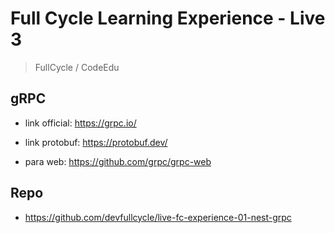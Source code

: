 # Full Cycle Learning Experience - Live 3

> FullCycle / CodeEdu

## gRPC

- link official: https://grpc.io/

- link protobuf: https://protobuf.dev/

- para web: https://github.com/grpc/grpc-web

## Repo

- https://github.com/devfullcycle/live-fc-experience-01-nest-grpc
